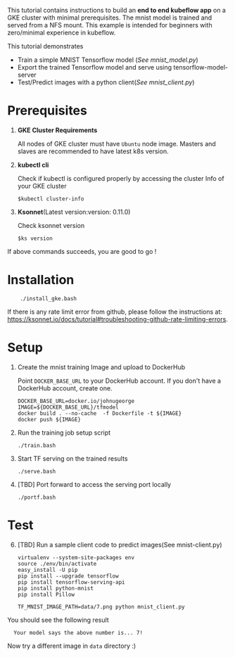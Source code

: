 This tutorial contains instructions to build an **end to end kubeflow app** on a GKE cluster with minimal prerequisites.  The mnist model is trained and served from a NFS mount.  This example is intended for beginners with zero/minimal experience in kubeflow.

This tutorial demonstrates 

* Train a simple MNIST Tensorflow model (*See mnist_model.py*)
* Export the trained Tensorflow model and serve using tensorflow-model-server
* Test/Predict images with a python client(*See mnist_client.py*)

# Prerequisites

 1. **GKE Cluster Requirements**
      
     All nodes of GKE cluster must have `Ubuntu` node image. Masters and slaves are recommended to have latest k8s version.


 2. **kubectl cli**

     Check if kubectl  is configured properly by accessing the cluster Info of your GKE cluster
          
        $kubectl cluster-info 
             
                       
 3. **Ksonnet**(Latest version:version: 0.11.0)
 
      Check ksonnet version
    
        $ks version
 

If above commands succeeds, you are good to go !

# Installation

        ./install_gke.bash

If there is any rate limit error from github, please follow the instructions at:
https://ksonnet.io/docs/tutorial#troubleshooting-github-rate-limiting-errors.

# Setup
1. Create the mnist training Image and upload to DockerHub

   Point `DOCKER_BASE_URL` to your DockerHub account. If you don't have a DockerHub account, create one.

       DOCKER_BASE_URL=docker.io/johnugeorge
       IMAGE=${DOCKER_BASE_URL}/tfmodel
       docker build . --no-cache  -f Dockerfile -t ${IMAGE}
       docker push ${IMAGE}


2. Run the training job setup script

       ./train.bash

3. Start TF serving on the trained results

       ./serve.bash

5. [TBD] Port forward to access the serving port locally

       ./portf.bash

# Test
6. [TBD] Run a sample client code to predict images(See mnist-client.py)

       virtualenv --system-site-packages env
       source ./env/bin/activate 
       easy_install -U pip
       pip install --upgrade tensorflow
       pip install tensorflow-serving-api
       pip install python-mnist
       pip install Pillow

       TF_MNIST_IMAGE_PATH=data/7.png python mnist_client.py

You should see the following result

      Your model says the above number is... 7!

Now try a different image in `data` directory :)
